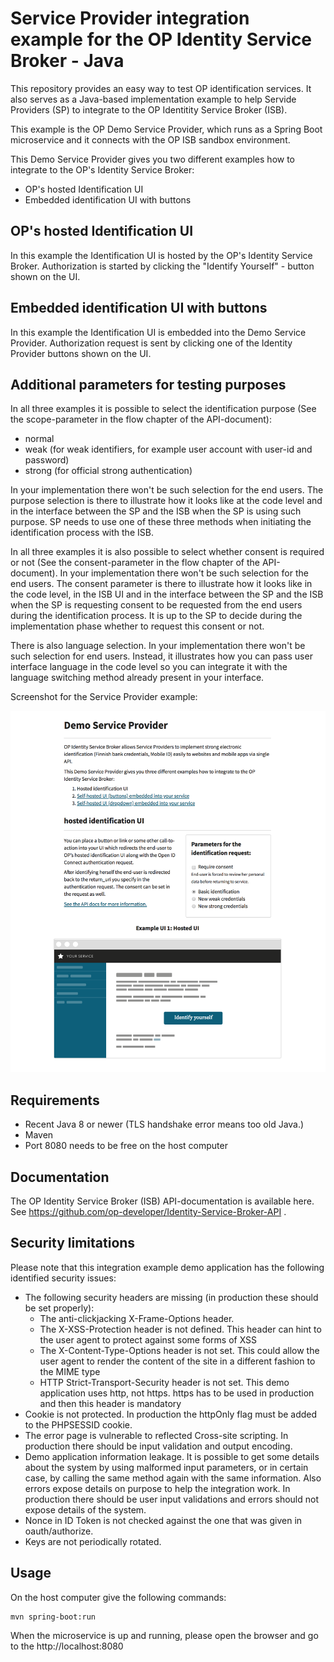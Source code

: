 # Service Provider integration example for the OP Identity Service Broker - Java

This repository provides an easy way to test OP identification
services. It also serves as a Java-based implementation example to help Servide Providers (SP) to integrate to the OP Identitity Service Broker (ISB).

This example is the OP Demo Service Provider, which runs as a Spring Boot microservice and it connects with the OP ISB sandbox environment.

This Demo Service Provider gives you two different examples how to integrate to the OP's Identity Service Broker:
- OP's hosted Identification UI
- Embedded identification UI with buttons

## OP's hosted Identification UI

In this example the Identification UI is hosted by the OP's Identity Service Broker. Authorization is started by clicking the "Identify Yourself" - button shown on the UI.

## Embedded identification UI with buttons

In this example the Identification UI is embedded into the Demo Service Provider. Authorization request is sent by clicking one of the Identity Provider buttons shown on the 
UI.

## Additional parameters for testing purposes

In all three examples it is possible to select the identification purpose (See the scope-parameter in the flow chapter of the API-document):
- normal
- weak (for weak identifiers, for example user account with user-id and password)
- strong (for official strong authentication)

In your implementation there won't be such selection for the end users. The purpose selection is there to illustrate how it looks like at the code level and in the interface 
between the SP and the ISB when the SP is using such purpose. SP needs to use one of these three methods when initiating the identification process with the ISB.

In all three examples it is also possible to select whether consent is required or not (See the consent-parameter in the flow chapter of the API-document). In your 
implementation there won't be such selection for the end users. The consent parameter is there to illustrate how it looks like in the code level, in the ISB UI and in the 
interface between the SP and the ISB when the SP is requesting consent to be requested from the end users during the identification process. It is up to the SP to decide 
during the implementation phase whether to request this consent or not.

There is also language selection. In your implementation there won't be such selection for end users. Instead, it illustrates how you can pass user interface language
in the code level so you can integrate it with the language switching method already present in your interface. 

Screenshot for the Service Provider example:

![Screenshot1](images/screenshot1.png)

## Requirements
- Recent Java 8 or newer (TLS handshake error means too old Java.)
- Maven
- Port 8080 needs to be free on the host computer

## Documentation

The OP Identity Service Broker (ISB) API-documentation is available here. See https://github.com/op-developer/Identity-Service-Broker-API .

## Security limitations

Please note that this integration example demo application has the following identified security issues:
- The following security headers are missing (in production these should be set properly):
    - The anti-clickjacking X-Frame-Options header.
    - The X-XSS-Protection header is not defined. This header can hint to the user agent to protect against some forms of XSS
    - The X-Content-Type-Options header is not set. This could allow the user agent to render the content of the site in a different fashion to the MIME type
    - HTTP Strict-Transport-Security header is not set. This demo application uses http, not https. https has to be used in production and then this header is mandatory
- Cookie is not protected. In production the httpOnly flag must be added to the PHPSESSID cookie.
- The error page is vulnerable to reflected Cross-site scripting. In production there should be input validation and output encoding.
- Demo application information leakage. It is possible to get some details about the system by using malformed input parameters, or in certain case, by calling 
the same method again with the same information. Also errors expose details on purpose to help the integration work. In production there should be user input 
validations and errors 
should not expose details of the system.
- Nonce in ID Token is not checked against the one that was given in oauth/authorize.
- Keys are not periodically rotated.

## Usage

On the host computer give the following commands:

```bash
mvn spring-boot:run
```

When the microservice is up and running, please open the browser and go to the http://localhost:8080
